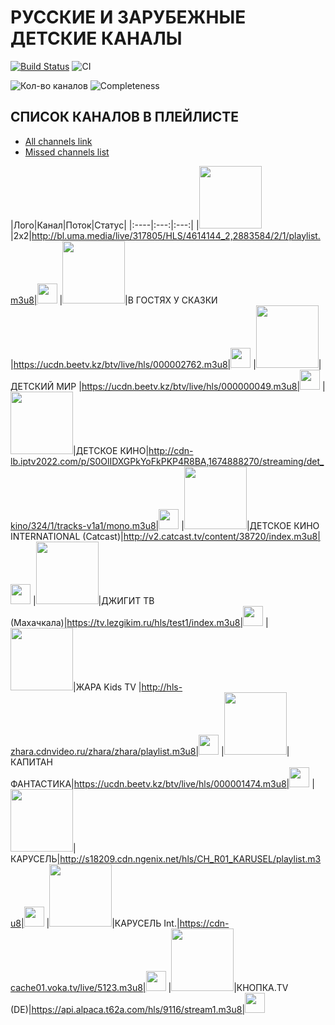# РУССКИЕ И ЗАРУБЕЖНЫЕ ДЕТСКИЕ КАНАЛЫ
[![Build Status](https://travis-ci.org/Fazzani/grab.svg?branch=master)](https://travis-ci.org/Fazzani/grab)
![CI](https://github.com/Fazzani/grab/workflows/CI/badge.svg)

![Кол-во каналов](https://img.shields.io/static/v1?style=for-the-badge&label=channel%20count&message=642&color=9cf&cacheSeconds=3600)
![Completeness](https://img.shields.io/static/v1?style=for-the-badge&label=Completeness&message=0.00%&color=yellow&cacheSeconds=3600)

## СПИСОК КАНАЛОВ В ПЛЕЙЛИСТЕ

- [All channels link](https://github.com/Fazzani/grab/blob/master/merge.tar.gz?raw=true)
- [Missed channels list](out/missed_channels.md)


|Лого|Канал|Поток|Статус|
|:----|:---:|:---:|
|<img src="https://i.ibb.co/vjh7bK3/2x2.png" width="100" height="100">|2x2|http://bl.uma.media/live/317805/HLS/4614144_2,2883584/2/1/playlist.m3u8|<img src="https://i.ibb.co/C8m56df/icon-yes.png" width="32" height="32">
|<img src="https://i.ibb.co/YZLJknW/vgus.png" width="100" height="100">|В ГОСТЯХ У СКАЗКИ |https://ucdn.beetv.kz/btv/live/hls/000002762.m3u8|<img src="https://i.ibb.co/C8m56df/icon-yes.png" width="32" height="32">
|<img src="https://i.ibb.co/Mn8y6rG/dm.png" width="100" height="100">|ДЕТСКИЙ МИР |https://ucdn.beetv.kz/btv/live/hls/000000049.m3u8|<img src="https://i.ibb.co/C8m56df/icon-yes.png" width="32" height="32">
|<img src="https://i.ibb.co/NNB042M/dk.png" width="100" height="100">|ДЕТСКОЕ КИНО|http://cdn-lb.iptv2022.com/p/S0OlIDXGPkYoFkPKP4R8BA,1674888270/streaming/det_kino/324/1/tracks-v1a1/mono.m3u8|<img src="https://i.ibb.co/C8m56df/icon-yes.png" width="32" height="32">
|<img src="https://i.ibb.co/Z1GBc0R/dki.png" width="100" height="100">|ДЕТСКОЕ КИНО INTERNATIONAL (Catcast)|http://v2.catcast.tv/content/38720/index.m3u8|<img src="https://i.ibb.co/C8m56df/icon-yes.png" width="32" height="32">
|<img src="https://i.ibb.co/tbynMKD/djigit.png" width="100" height="100">|ДЖИГИТ ТВ (Махачкала)|https://tv.lezgikim.ru/hls/test1/index.m3u8|<img src="https://i.ibb.co/C8m56df/icon-yes.png" width="32" height="32">
|<img src="https://i.ibb.co/r6LZXnj/zhktv.png" width="100" height="100">|ЖАРА Kids TV |http://hls-zhara.cdnvideo.ru/zhara/zhara/playlist.m3u8|<img src="https://i.ibb.co/C8m56df/icon-yes.png" width="32" height="32">
|<img src="https://i.ibb.co/g7rH4gk/kf.png" width="100" height="100">|КАПИТАН ФАНТАСТИКА|https://ucdn.beetv.kz/btv/live/hls/000001474.m3u8|<img src="https://i.ibb.co/C8m56df/icon-yes.png" width="32" height="32">
|<img src="https://i.ibb.co/DMxftPr/k.png" width="100" height="100">|КАРУСЕЛЬ|http://s18209.cdn.ngenix.net/hls/CH_R01_KARUSEL/playlist.m3u8|<img src="https://i.ibb.co/C8m56df/icon-yes.png" width="32" height="32">
|<img src="https://i.ibb.co/bJb8j7N/k-int.png" width="100" height="100">|КАРУСЕЛЬ Int.|https://cdn-cache01.voka.tv/live/5123.m3u8|<img src="https://i.ibb.co/C8m56df/icon-yes.png" width="32" height="32">
|<img src="" width="100" height="100">|КНОПКА.TV (DE)|https://api.alpaca.t62a.com/hls/9116/stream1.m3u8|<img src="https://i.ibb.co/C8m56df/icon-yes.png" width="32" height="32">
